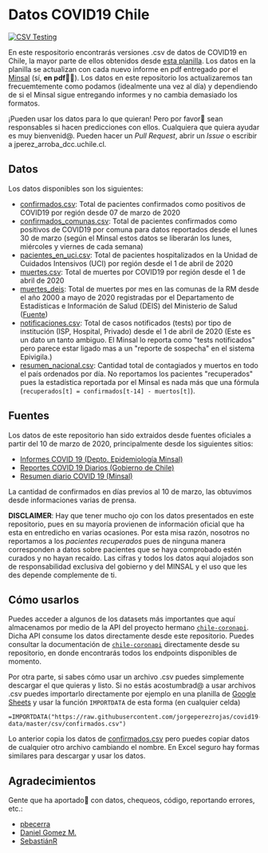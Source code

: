 # Datos COVID19 Chile

[![CSV Testing](https://github.com/jorgeperezrojas/covid19-data/workflows/CSV%20Testing/badge.svg)](https://github.com/jorgeperezrojas/covid19-data/actions?query=workflow%3A%22CSV+Testing%22)

En este respositorio encontrarás versiones .csv de datos de COVID19 en Chile, la mayor parte de ellos obtenidos desde [esta planilla](https://docs.google.com/spreadsheets/d/1mLx2L8nMaRZu0Sy4lyFniDewl6jDcgnxB_d0lHG-boc). Los datos en la planilla se actualizan con cada nuevo informe en pdf entregado por el [Minsal](https://www.minsal.cl/) (sí, **en pdf**🤦‍♂️). Los datos en este repositorio los actualizaremos tan frecuemtemente como podamos (idealmente una vez al día) y dependiendo de si el Minsal sigue entregando informes y no cambia demasiado los formatos.

¡Pueden usar los datos para lo que quieran! Pero por favor🙏 sean responsables si hacen predicciones con ellos. Cualquiera que quiera ayudar es muy bienvenid@. Pueden hacer un *Pull Request*, abrir un *Issue* o escribir a jperez_arroba_dcc.uchile.cl.


## Datos

Los datos disponibles son los siguientes:
* [confirmados.csv](csv/confirmados.csv): Total de pacientes confirmados como positivos de COVID19 por región desde 07 de marzo de 2020
* [confirmados_comunas.csv](csv/confirmados_comunas.csv): Total de pacientes confirmados como positivos de COVID19 por comuna para datos reportados desde el lunes 30 de marzo (según el Minsal estos datos se liberarán los lunes, miércoles y viernes de cada semana)
* [pacientes_en_uci.csv](csv/pacientes_en_uci.csv): Total de pacientes hospitalizados en la Unidad de Cuidados Intensivos (UCI) por región desde el 1 de abril de 2020
* [muertes.csv](csv/muertes.csv): Total de muertes por COVID19 por región desde el 1 de abril de 2020
* [muertes_deis](csv/muertes_deis/): Total de muertes por mes en las comunas de la RM desde el año 2000 a mayo de 2020 registradas por el Departamento de Estadísticas e Información de Salud (DEIS) del Ministerio de Salud ([Fuente](https://public.tableau.com/profile/deis4231#!/vizhome/HechosVitalesdesdeel2000/Defunciones))
* [notificaciones.csv](csv/notificaciones.csv): Total de casos notificados (tests) por tipo de institución (ISP, Hospital, Privado) desde el 1 de abril de 2020 (Este es un dato un tanto ambiguo. El Minsal lo reporta como "tests notificados" pero parece estar ligado mas a un "reporte de sospecha" en el sistema Epivigila.)
* [resumen_nacional.csv](csv/resumen_nacional.csv): Cantidad total de contagiados y muertos en todo el país ordenados por día. No reportamos los pacientes "recuperados" pues la estadística reportada por el Minsal es nada más que una fórmula (`recuperados[t] = confirmados[t-14] - muertos[t]`).

## Fuentes

Los datos de este repositorio han sido extraidos desde fuentes oficiales a partir del 10 de marzo de 2020, principalmente desde los siguientes sitios:
* [Informes COVID 19 (Depto. Epidemiología Minsal)](http://epi.minsal.cl/informes-covid-19/) 
* [Reportes COVID 19 Diarios (Gobierno de Chile)](https://www.gob.cl/coronavirus/cifrasoficiales/#reportes)
* [Resumen diario COVID 19 (Minsal)](https://www.minsal.cl/nuevo-coronavirus-2019-ncov/casos-confirmados-en-chile-covid-19/)

La cantidad de confirmados en días previos al 10 de marzo, las obtuvimos desde informaciones varias de prensa.

**DISCLAIMER**: Hay que tener mucho ojo con los datos presentados en este repositorio, pues en su mayoría provienen de información oficial que ha esta en entredicho en varias ocasiones. Por esta misa razón, nosotros no reportamos a los *pacientes recuperados* pues de ninguna manera corresponden a datos sobre pacientes que se haya comprobado estén curados y no hayan recaído. Las cifras y todos los datos aquí alojados son de responsabilidad exclusiva del gobierno y del MINSAL y el uso que les des depende complemente de ti.

## Cómo usarlos

Puedes acceder a algunos de los datasets más importantes que aquí almacenamos por medio de la API del proyecto hermano [``chile-coronapi``](https://github.com/sanguineti/chile-coronapi). Dicha API consume los datos directamente desde este repositorio. Puedes consultar la documentación de [``chile-coronapi``](https://github.com/sanguineti/chile-coronapi) directamente desde su repositorio, en donde encontrarás todos los endpoints disponibles de momento.

Por otra parte, si sabes cómo usar un archivo .csv puedes simplemente descargar el que quieras y listo. Si no estás acostumbrad@ a usar archivos .csv puedes importarlo directamente por ejemplo en una planilla de [Google Sheets](https://docs.google.com/spreadsheets/) y usar la función `IMPORTDATA` de esta forma (en cualquier celda)
```
=IMPORTDATA("https://raw.githubusercontent.com/jorgeperezrojas/covid19-data/master/csv/confirmados.csv")
```
Lo anterior copia los datos de [confirmados.csv](csv/confirmados.csv) pero puedes copiar datos de cualquier otro archivo cambiando el nombre. En Excel seguro hay formas similares para descargar y usar los datos.

## Agradecimientos

Gente que ha aportado🥰 con datos, chequeos, código, reportando errores, etc.:
* [pbecerra](https://github.com/pabecerra)
* [Daniel Gomez M.](https://github.com/danielgomezm)
* [SebastiánR](https://twitter.com/SebastinR14)

